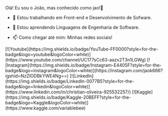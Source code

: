 <!-- Presentation -->
<p>
  Olá! Eu sou o João, mas conhecido como jao!👋

  - 🌱 Estou trabalhando em Front-end e Desenvolvimento de Sofware.

  - 🔭 Estou aprendendo Linguagens de Engenharia de Software.

  - 📫 Como chegar até mim: Minhas redes sociais!
</p>
<!-- Links -->
[![Youtube](https://img.shields.io/badge/YouTube-FF0000?style=for-the-badge&logo=youtube&logoColor=white)](https://www.youtube.com/channel/UC177sCc63-aazx2T3n1LGWg)
[![Instagram](https://img.shields.io/badge/Instagram-E4405F?style=for-the-badge&logo=instagram&logoColor=white)](https://instagram.com/jaok666?igshid=NzZlODBkYWE4Ng==)
[![LinkedIn](https://img.shields.io/badge/LinkedIn-0077B5?style=for-the-badge&logo=linkedin&logoColor=white)](https://www.linkedin.com/in/christian-oliveira-925532257/)
[![Kaggle](https://img.shields.io/badge/Kaggle-20BEFF?style=for-the-badge&logo=Kaggle&logoColor=white)](https://www.kaggle.com/variablebee)
